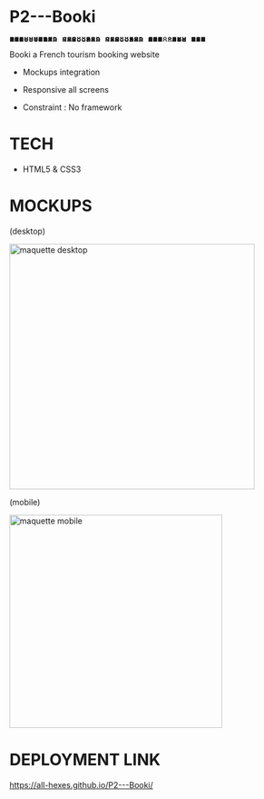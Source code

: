# P2---Booki
<pre style="line-height:1px">
888888b.                     888      d8b                                                   
888  "88b                    888      Y8P                                                   
888  .88P                    888                                                            
8888888K.   .d88b.   .d88b.  888  888 888                                                   
888  "Y88b d88""88b d88""88b 888 .88P 888                                                   
888    888 888  888 888  888 888888K  888                                                   
888   d88P Y88..88P Y88..88P 888 "88b 888                                                   
8888888P"   "Y88P"   "Y88P"  888  888 888</pre>

Booki a French tourism booking website

- Mockups integration

- Responsive all screens

- Constraint : No framework

# TECH

- HTML5 & CSS3

# MOCKUPS

(desktop)

<img width="432" alt="maquette desktop" src="https://user-images.githubusercontent.com/104685771/203189745-a9d90354-41c3-47ca-b68f-9a61dd5177b6.png">

(mobile)

<img width="375" alt="maquette mobile" src="https://user-images.githubusercontent.com/104685771/203189992-493f76e4-f6e9-4eb6-b9c7-0edfbcb73e59.png">

# DEPLOYMENT LINK

https://all-hexes.github.io/P2---Booki/
